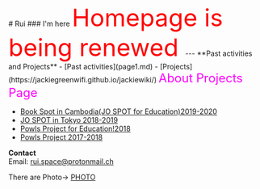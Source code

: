 <title>
Rui's HOMEPAGE
</title> 
# Rui
### I'm here

<font size="15" color="red">
Homepage is being renewed
</font>
---
**Past activities and Projects**
- [Past activities](page1.md)
- [Projects](https://jackiegreenwifi.github.io/jackiewiki/)

<font size="5" color="#ff00ff">
About Projects Page  
</font>

   - [ Book Spot in Cambodia(JO SPOT for Education)2019-2020](jackiegreenwifi.githu.io/jackiewiki/page6.md)  
   - [ JO SPOT in Tokyo 2018-2019](jackiegreenwifi.githu.io/jackiewiki/page2.md)  
   - [ PowIs Project for Education!2018](jackiegreenwifi.githu.io/jackiewiki/page3.md)    
   - [ PowIs Project 2017-2018](jackiegreenwifi.githu.io/jackiewiki/page1.md)  
  
**Contact**  
Email: rui.space@protonmail.ch


There are Photo→
   [PHOTO](page5.md)






